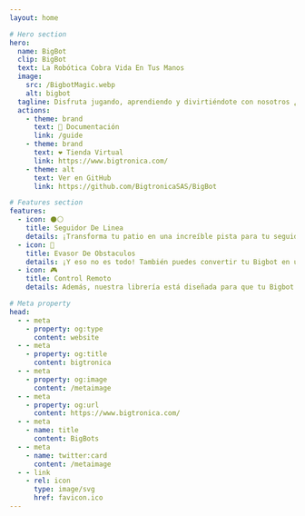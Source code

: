 ```yaml
---
layout: home

# Hero section
hero:
  name: BigBot
  clip: BigBot
  text: La Robótica Cobra Vida En Tus Manos
  image:
    src: /BigbotMagic.webp
    alt: bigbot
  tagline: Disfruta jugando, aprendiendo y divirtiéndote con nosotros ¿Jugamos?
  actions:
    - theme: brand
      text: 🏁 Documentación 
      link: /guide
    - theme: brand
      text: ❤ Tienda Virtual
      link: https://www.bigtronica.com/
    - theme: alt
      text: Ver en GitHub
      link: https://github.com/BigtronicaSAS/BigBot

# Features section
features:
  - icon: ⚫⚪
    title: Seguidor De Linea
    details: ¡Transforma tu patio en una increíble pista para tu seguidor de línea! 
  - icon: 🤖
    title: Evasor De Obstaculos
    details: ¡Y eso no es todo! También puedes convertir tu Bigbot en un detector de obstáculos
  - icon: 🎮
    title: Control Remoto
    details: Además, nuestra librería está diseñada para que tu Bigbot funcione con tu control PS2.

# Meta property
head:
  - - meta
    - property: og:type
      content: website
  - - meta
    - property: og:title
      content: bigtronica
  - - meta
    - property: og:image
      content: /metaimage
  - - meta
    - property: og:url
      content: https://www.bigtronica.com/
  - - meta
    - name: title
      content: BigBots
  - - meta
    - name: twitter:card
      content: /metaimage
  - - link
    - rel: icon
      type: image/svg
      href: favicon.ico
---
```


